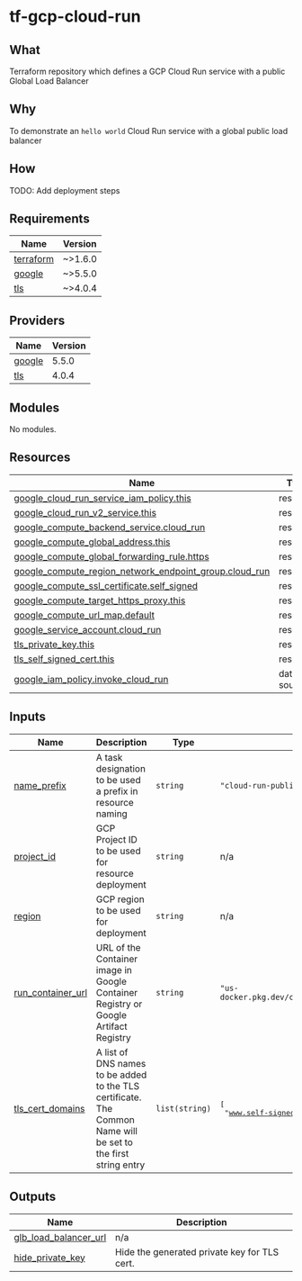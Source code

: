 # tf-gcp-cloud-run

## What

Terraform repository which defines a GCP Cloud Run service with a public Global Load Balancer

## Why

To demonstrate an `hello world` Cloud Run service with a global public load balancer

## How

 TODO: Add deployment steps

<!-- BEGIN_TF_DOCS -->
## Requirements

| Name | Version |
|------|---------|
| <a name="requirement_terraform"></a> [terraform](#requirement\_terraform) | ~>1.6.0 |
| <a name="requirement_google"></a> [google](#requirement\_google) | ~>5.5.0 |
| <a name="requirement_tls"></a> [tls](#requirement\_tls) | ~>4.0.4 |

## Providers

| Name | Version |
|------|---------|
| <a name="provider_google"></a> [google](#provider\_google) | 5.5.0 |
| <a name="provider_tls"></a> [tls](#provider\_tls) | 4.0.4 |

## Modules

No modules.

## Resources

| Name | Type |
|------|------|
| [google_cloud_run_service_iam_policy.this](https://registry.terraform.io/providers/hashicorp/google/latest/docs/resources/cloud_run_service_iam_policy) | resource |
| [google_cloud_run_v2_service.this](https://registry.terraform.io/providers/hashicorp/google/latest/docs/resources/cloud_run_v2_service) | resource |
| [google_compute_backend_service.cloud_run](https://registry.terraform.io/providers/hashicorp/google/latest/docs/resources/compute_backend_service) | resource |
| [google_compute_global_address.this](https://registry.terraform.io/providers/hashicorp/google/latest/docs/resources/compute_global_address) | resource |
| [google_compute_global_forwarding_rule.https](https://registry.terraform.io/providers/hashicorp/google/latest/docs/resources/compute_global_forwarding_rule) | resource |
| [google_compute_region_network_endpoint_group.cloud_run](https://registry.terraform.io/providers/hashicorp/google/latest/docs/resources/compute_region_network_endpoint_group) | resource |
| [google_compute_ssl_certificate.self_signed](https://registry.terraform.io/providers/hashicorp/google/latest/docs/resources/compute_ssl_certificate) | resource |
| [google_compute_target_https_proxy.this](https://registry.terraform.io/providers/hashicorp/google/latest/docs/resources/compute_target_https_proxy) | resource |
| [google_compute_url_map.default](https://registry.terraform.io/providers/hashicorp/google/latest/docs/resources/compute_url_map) | resource |
| [google_service_account.cloud_run](https://registry.terraform.io/providers/hashicorp/google/latest/docs/resources/service_account) | resource |
| [tls_private_key.this](https://registry.terraform.io/providers/hashicorp/tls/latest/docs/resources/private_key) | resource |
| [tls_self_signed_cert.this](https://registry.terraform.io/providers/hashicorp/tls/latest/docs/resources/self_signed_cert) | resource |
| [google_iam_policy.invoke_cloud_run](https://registry.terraform.io/providers/hashicorp/google/latest/docs/data-sources/iam_policy) | data source |

## Inputs

| Name | Description | Type | Default | Required |
|------|-------------|------|---------|:--------:|
| <a name="input_name_prefix"></a> [name\_prefix](#input\_name\_prefix) | A task designation to be used a prefix in resource naming | `string` | `"cloud-run-public"` | no |
| <a name="input_project_id"></a> [project\_id](#input\_project\_id) | GCP Project ID to be used for resource deployment | `string` | n/a | yes |
| <a name="input_region"></a> [region](#input\_region) | GCP region to be used for deployment | `string` | n/a | yes |
| <a name="input_run_container_url"></a> [run\_container\_url](#input\_run\_container\_url) | URL of the Container image in Google Container Registry or Google Artifact Registry | `string` | `"us-docker.pkg.dev/cloudrun/container/hello"` | no |
| <a name="input_tls_cert_domains"></a> [tls\_cert\_domains](#input\_tls\_cert\_domains) | A list of DNS names to be added to the TLS certificate. The Common Name will be set to the first string entry | `list(string)` | <pre>[<br>  "www.self-signed-tls.uk"<br>]</pre> | no |

## Outputs

| Name | Description |
|------|-------------|
| <a name="output_glb_load_balancer_url"></a> [glb\_load\_balancer\_url](#output\_glb\_load\_balancer\_url) | n/a |
| <a name="output_hide_private_key"></a> [hide\_private\_key](#output\_hide\_private\_key) | Hide the generated private key for TLS cert. |
<!-- END_TF_DOCS -->
